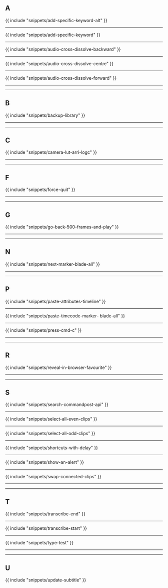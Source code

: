## A

{{ include "snippets/add-specific-keyword-alt" }}

---

{{ include "snippets/add-specific-keyword" }}

---

{{ include "snippets/audio-cross-dissolve-backward" }}

---

{{ include "snippets/audio-cross-dissolve-centre" }}

---

{{ include "snippets/audio-cross-dissolve-forward" }}

---


---

## B

{{ include "snippets/backup-library" }}

---


---

## C

{{ include "snippets/camera-lut-arri-logc" }}

---


---

## F

{{ include "snippets/force-quit" }}

---


---

## G

{{ include "snippets/go-back-500-frames-and-play" }}

---


---

## N

{{ include "snippets/next-marker-blade-all" }}

---


---

## P

{{ include "snippets/paste-attributes-timeline" }}

---

{{ include "snippets/paste-timecode-marker- blade-all" }}

---

{{ include "snippets/press-cmd-c" }}

---


---

## R

{{ include "snippets/reveal-in-browser-favourite" }}

---


---

## S

{{ include "snippets/search-commandpost-api" }}

---

{{ include "snippets/select-all-even-clips" }}

---

{{ include "snippets/select-all-odd-clips" }}

---

{{ include "snippets/shortcuts-with-delay" }}

---

{{ include "snippets/show-an-alert" }}

---

{{ include "snippets/swap-connected-clips" }}

---


---

## T

{{ include "snippets/transcribe-end" }}

---

{{ include "snippets/transcribe-start" }}

---

{{ include "snippets/type-test" }}

---


---

## U

{{ include "snippets/update-subtitle" }}

